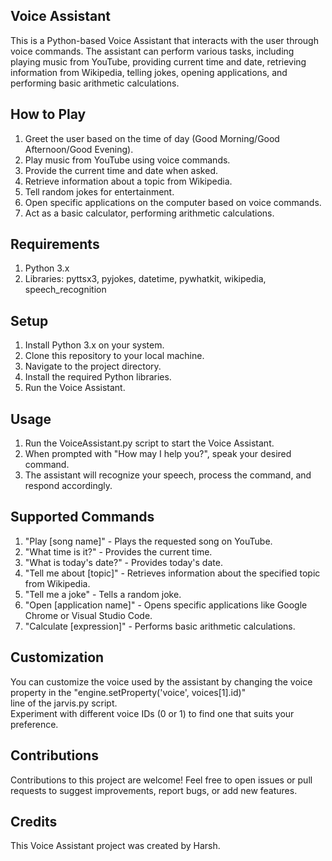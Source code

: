 ## Voice Assistant

This is a Python-based Voice Assistant that interacts with the user through voice commands. The assistant can perform various tasks, including playing music from YouTube, providing current time and date, retrieving information from Wikipedia, telling jokes, opening applications, and performing basic arithmetic calculations.


## How to Play
1. Greet the user based on the time of day (Good Morning/Good Afternoon/Good Evening).
2. Play music from YouTube using voice commands.
3. Provide the current time and date when asked.
4. Retrieve information about a topic from Wikipedia.
5. Tell random jokes for entertainment.
6. Open specific applications on the computer based on voice commands.
7. Act as a basic calculator, performing arithmetic calculations.
## Requirements
1. Python 3.x
2. Libraries: pyttsx3, pyjokes, datetime, pywhatkit, wikipedia, speech_recognition
## Setup

1. Install Python 3.x on your system.
2. Clone this repository to your local machine.
3. Navigate to the project directory.
4. Install the required Python libraries.
5. Run the Voice Assistant.

## Usage
1. Run the VoiceAssistant.py script to start the Voice Assistant.
2. When prompted with "How may I help you?", speak your desired command.
3. The assistant will recognize your speech, process the command, and respond accordingly.
## Supported Commands
1. "Play [song name]" - Plays the requested song on YouTube.
2. "What time is it?" - Provides the current time.
3. "What is today's date?" - Provides today's date.
4. "Tell me about [topic]" - Retrieves information about the specified topic from Wikipedia.
5. "Tell me a joke" - Tells a random joke.
6. "Open [application name]" - Opens specific applications like Google Chrome or Visual Studio Code.
7. "Calculate [expression]" - Performs basic arithmetic calculations.
## Customization
You can customize the voice used by the assistant by changing the voice property in the "engine.setProperty('voice', voices[1].id)"  
line of the jarvis.py script.  
Experiment with different voice IDs (0 or 1) to find one that suits your preference.
## Contributions
Contributions to this project are welcome! Feel free to open issues or pull requests to suggest improvements, report bugs, or add new features.
## Credits
This Voice Assistant project was created by Harsh.